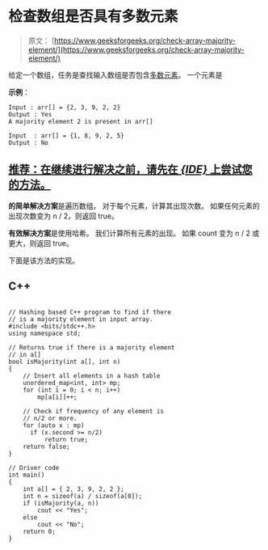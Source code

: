 # 检查数组是否具有多数元素

> 原文： [https://www.geeksforgeeks.org/check-array-majority-element/](https://www.geeksforgeeks.org/check-array-majority-element/)

给定一个数组，任务是查找输入数组是否包含[多数元素](https://www.geeksforgeeks.org/majority-element/)。 一个元素是

**示例**：

```
Input : arr[] = {2, 3, 9, 2, 2}
Output : Yes
A majority element 2 is present in arr[]

Input  : arr[] = {1, 8, 9, 2, 5}
Output : No

```

## [推荐：在继续进行解决之前，请先在 ***<u>{IDE}</u>*** 上尝试您的方法。](https://ide.geeksforgeeks.org/)

**的简单解决方案**是遍历数组。 对于每个元素，计算其出现次数。 如果任何元素的出现次数变为 n / 2，则返回 true。

**有效解决方案**是使用哈希。 我们计算所有元素的出现。 如果 count 变为 n / 2 或更大，则返回 true。

下面是该方法的实现。

## C++ 

```

// Hashing based C++ program to find if there 
// is a majority element in input array. 
#include <bits/stdc++.h> 
using namespace std; 

// Returns true if there is a majority element 
// in a[] 
bool isMajority(int a[], int n) 
{ 
    // Insert all elements in a hash table 
    unordered_map<int, int> mp; 
    for (int i = 0; i < n; i++)  
        mp[a[i]]++; 

    // Check if frequency of any element is 
    // n/2 or more. 
    for (auto x : mp) 
      if (x.second >= n/2) 
          return true; 
    return false; 
} 

// Driver code 
int main() 
{ 
    int a[] = { 2, 3, 9, 2, 2 }; 
    int n = sizeof(a) / sizeof(a[0]); 
    if (isMajority(a, n)) 
        cout << "Yes"; 
    else
        cout << "No"; 
    return 0; 
} 

```